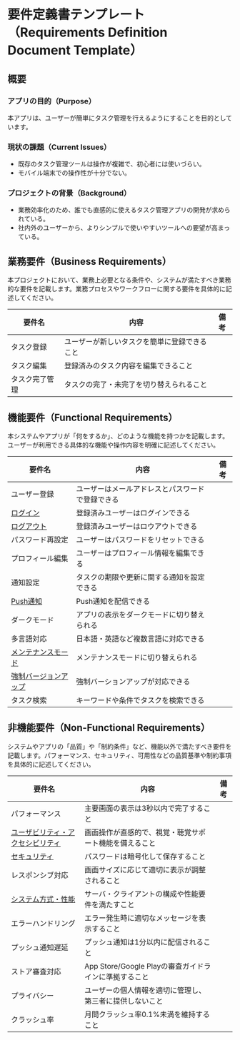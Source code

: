 <!--
このドキュメントは要件定義書のテンプレートです。

【使い方】
- 本テンプレートはプロジェクトの要件定義を整理・共有するためのものです。
- 機能要件・非機能要件・業務要件・権限要件をカテゴリごとに記載してください。
- 各要件には「要件名」「内容」「備考」などを明記してください。
- サンプルを参考に、必要な要件を追加・修正してください。
- 用語や表現の統一、重複の回避に注意してください。

【カラム説明】
| 要件名 | 内容 | 備考 |
|-|-|-|
| 要件の名称 | 要件の詳細説明 | 補足事項や関連情報 |
-->

# 要件定義書テンプレート（Requirements Definition Document Template）

## 概要

<!--
このセクションには、プロジェクト全体の概要を記載してください。
- アプリやシステムの目的、現状の課題、プロジェクトの背景などをサブセクションとして整理してください。
- 各サブセクションの内容は具体的かつ明確に記載してください。
- サンプル文を参考に、プロジェクトごとにカスタマイズしてください。
-->

### アプリの目的（Purpose）

本アプリは、ユーザーが簡単にタスク管理を行えるようにすることを目的としています。

### 現状の課題（Current Issues）

- 既存のタスク管理ツールは操作が複雑で、初心者には使いづらい。
- モバイル端末での操作性が十分でない。

### プロジェクトの背景（Background）

- 業務効率化のため、誰でも直感的に使えるタスク管理アプリの開発が求められている。
- 社内外のユーザーから、よりシンプルで使いやすいツールへの要望が高まっている。

## 業務要件（Business Requirements）

本プロジェクトにおいて、業務上必要となる条件や、システムが満たすべき業務的な要件を記載します。業務プロセスやワークフローに関する要件を具体的に記述してください。

<!--
このセクションには、業務上必要となる要件や、システムが満たすべき業務的な条件を記載してください。
- 例としてよくある業務要件を記載しています。不要なものは削除し、必要に応じて追加・修正してください。
- 各要件の内容は具体的かつ明確に記載してください。
- 詳細な設計がある場合は、要件名から詳細設計ドキュメントへのリンクを貼ってください。
-->

| 要件名| 内容 | 備考 |
|-|-|-|
| タスク登録 | ユーザーが新しいタスクを簡単に登録できること | |
| タスク編集 | 登録済みのタスク内容を編集できること | |
| タスク完了管理 | タスクの完了・未完了を切り替えられること | |

## 機能要件（Functional Requirements）

本システムやアプリが「何をするか」、どのような機能を持つかを記載します。ユーザーが利用できる具体的な機能や操作内容を明確に記述してください。

<!--
このセクションには、システムやアプリが「何をするか」を記載してください。
- 例としてよくある機能要件を記載しています。不要なものは削除し、必要に応じて追加・修正してください。
- 具体的な機能や操作に関する要件を記載します。
- 詳細な設計がある場合は、要件名から詳細設計ドキュメントへのリンクを貼ってください。
-->

| 要件名 | 内容 | 備考 |
|-|-|-|
| ユーザー登録 | ユーザーはメールアドレスとパスワードで登録できる | |
| [ログイン] | 登録済みユーザーはログインできる | |
| [ログアウト] | 登録済みユーザーはロウアウトできる | |
| パスワード再設定 | ユーザーはパスワードをリセットできる | |
| プロフィール編集 | ユーザーはプロフィール情報を編集できる | |
| 通知設定 | タスクの期限や更新に関する通知を設定できる  | |
| [Push通知] | Push通知を配信できる  | |
| ダークモード | アプリの表示をダークモードに切り替えられる | |
| 多言語対応 | 日本語・英語など複数言語に対応できる | |
| [メンテナンスモード] | メンテナンスモードに切り替えられる | |
| [強制バージョンアップ]| 強制バーションアップが対応できる | |
| タスク検索 | キーワードや条件でタスクを検索できる | |

## 非機能要件（Non-Functional Requirements）

システムやアプリの「品質」や「制約条件」など、機能以外で満たすべき要件を記載します。パフォーマンス、セキュリティ、可用性などの品質基準や制約事項を具体的に記述してください。

<!--
このセクションには、システムやアプリの「品質」や「制約条件」などを記載してください。
- 例としてよくある非機能要件を記載しています。不要なものは削除し、必要に応じて追加・修正してください。
- パフォーマンス、セキュリティ、可用性などの品質要件を記載します。
- 詳細な設計がある場合は、要件名から詳細設計ドキュメントへのリンクを貼ってください。
-->

| 要件名| 内容 | 備考 |
|-|-|-|
| パフォーマンス | 主要画面の表示は3秒以内で完了すること | |
| [ユーザビリティ・アクセシビリティ] | 画面操作が直感的で、視覚・聴覚サポート機能を備えること | |
| [セキュリティ] | パスワードは暗号化して保存すること | |
| レスポンシブ対応 | 画面サイズに応じて適切に表示が調整されること | |
| [システム方式・性能]| サーバ・クライアントの構成や性能要件を満たすこと | |
| エラーハンドリング | エラー発生時に適切なメッセージを表示すること | |
| プッシュ通知遅延 | プッシュ通知は1分以内に配信されること | |
| ストア審査対応 | App Store/Google Playの審査ガイドラインに準拠すること | |
| プライバシー | ユーザーの個人情報を適切に管理し、第三者に提供しないこと | |
| クラッシュ率 | 月間クラッシュ率0.1%未満を維持すること | |

<!--
- 必要に応じて「業務要件」「外部インターフェース要件」などのセクションも追加してください。
- 各要件のIDや名称はプロジェクトのルールに従って命名してください。
- 本テンプレートをもとに、プロジェクトごとにカスタマイズしてご利用ください。
-->

<!-- Links -->

<!-- 機能要件 -->

[ログイン]: login.md
[ログアウト]: logout.md
[Push通知]: push_notification.md
[メンテナンスモード]: maintenance.md
[強制バージョンアップ]: force_update.md

<!-- 非機能要件 -->
[ユーザビリティ・アクセシビリティ]: usability.md
[セキュリティ]: security.md
[システム方式・性能]: system.md
